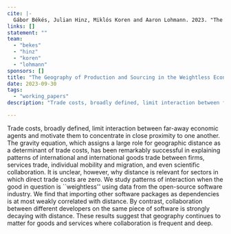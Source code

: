 ```yaml
---
cite: |-
  Gábor Békés, Julian Hinz, Miklós Koren and Aaron Lohmann. 2023. "The Geography of Production and Sourcing in the Weightless Economy: Evidence from Open-Source Software"
links: []
statement: ""
team:
  - "bekes"
  - "hinz"
  - "koren"
  - "lohmann"
sponsors: []
title: "The Geography of Production and Sourcing in the Weightless Economy: Evidence from Open-Source Software"
date: 2023-09-30
tags:
  - "working_papers"
description: "Trade costs, broadly defined, limit interaction between far-away economic agents and motivate them to concentrate in close proximity to one another. The gravity equation, which assigns a large role for geographic distance as a determinant of trade costs, has been remarkably successful in explaining patterns of international and international goods trade between firms, services trade, individual mobility and migration, and even scientific collaboration. It is unclear, however, why distance is relevant for sectors in which direct trade costs are zero. We study patterns of interaction when the good in question is ``weightless'' using data from the open-source software industry.  We find that importing other software packages as dependencies is at most weakly correlated with distance. By contrast, collaboration between different developers on the same piece of software is strongly decaying with distance. These results suggest that geography continues to matter for goods and services where collaboration is frequent and deep.\n"

---
```


Trade costs, broadly defined, limit interaction between far-away economic agents and motivate them to concentrate in close proximity to one another. The gravity equation, which assigns a large role for geographic distance as a determinant of trade costs, has been remarkably successful in explaining patterns of international and international goods trade between firms, services trade, individual mobility and migration, and even scientific collaboration. It is unclear, however, why distance is relevant for sectors in which direct trade costs are zero. We study patterns of interaction when the good in question is ``weightless'' using data from the open-source software industry.  We find that importing other software packages as dependencies is at most weakly correlated with distance. By contrast, collaboration between different developers on the same piece of software is strongly decaying with distance. These results suggest that geography continues to matter for goods and services where collaboration is frequent and deep.

